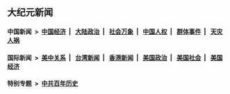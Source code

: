 ## 大纪元新闻

#### 中国新闻 &nbsp;>&nbsp; [中国经济](indexes/ncid283/README.md?07310045) &nbsp;| &nbsp; [大陆政治](indexes/ncid277/README.md?07310045) &nbsp;| &nbsp; [社会万象](indexes/ncid282/README.md?07310045) &nbsp;| &nbsp; [中国人权](indexes/ncid278/README.md?07310045) &nbsp;| &nbsp; [群体事件](indexes/ncid279/README.md?07310045) &nbsp;| &nbsp; [天灾人祸](indexes/ncid280/README.md?07310045)

#### 国际新闻 &nbsp;>&nbsp; [美中关系](indexes/nf1412576/README.md?07310045) &nbsp;| &nbsp; [台湾新闻](indexes/ncid1349361/README.md?07310045) &nbsp;| &nbsp; [香港新闻](indexes/ncid1349362/README.md?07310045) &nbsp;| &nbsp; [美国政治](indexes/ncid1078159/README.md?07310045) &nbsp;| &nbsp; [美国社会](indexes/ncid1078160/README.md?07310045) &nbsp;| &nbsp; [美国经济](indexes/ncid1078158/README.md?07310045)

#### 特别专题 &nbsp;>&nbsp; [中共百年历史](https://github.com/easy2view/epoch-special/blob/master/README.md?07310045)  
